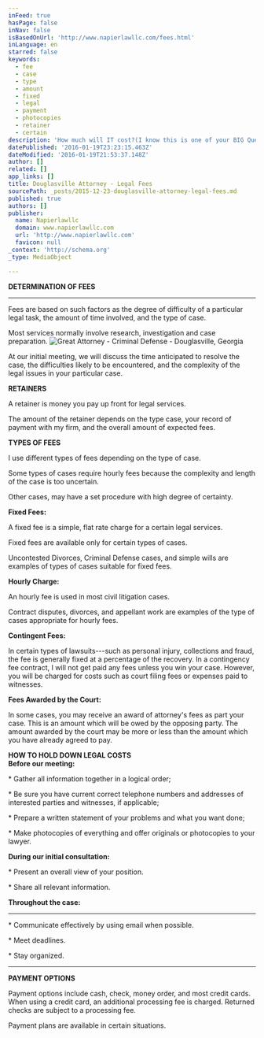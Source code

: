 ```yaml
---
inFeed: true
hasPage: false
inNav: false
isBasedOnUrl: 'http://www.napierlawllc.com/fees.html'
inLanguage: en
starred: false
keywords:
  - fee
  - case
  - type
  - amount
  - fixed
  - legal
  - payment
  - photocopies
  - retainer
  - certain
description: 'How much will IT cost?(I know this is one of your BIG Questions.) Attorney Ed Napier Fees are based on such factors as the degree of difficulty of a particular legal task, the amount of time involved, and the type of case. Most services normally involve research, investigation and case preparation.'
datePublished: '2016-01-19T23:23:15.463Z'
dateModified: '2016-01-19T21:53:37.148Z'
author: []
related: []
app_links: []
title: Douglasville Attorney - Legal Fees
sourcePath: _posts/2015-12-23-douglasville-attorney-legal-fees.md
published: true
authors: []
publisher:
  name: Napierlawllc
  domain: www.napierlawllc.com
  url: 'http://www.napierlawllc.com'
  favicon: null
_context: 'http://schema.org'
_type: MediaObject

---
```

**DETERMINATION OF FEES**

****

Fees are based on such factors as the degree of difficulty of a particular legal task, the amount of time involved, and the type of case.

Most services normally involve research, investigation and case preparation.
![Great Attorney - Criminal Defense - Douglasville, Georgia](https://the-grid-user-content.s3-us-west-2.amazonaws.com/cf04f11d-c877-4617-97ad-ca5bde8f4fba.jpg)

At our initial meeting, we will discuss the time anticipated to resolve the case, the difficulties likely to be encountered, and the complexity of the legal issues in your particular case. 

**RETAINERS**

A retainer is money you pay up front for legal services.

The amount of the retainer depends on the type case, your record of payment with my firm, and the overall amount of expected fees.

**TYPES OF FEES**

I use different types of fees depending on the type of case.

Some types of cases require hourly fees because the complexity and length of the case is too uncertain.

Other cases, may have a set procedure with high degree of certainty.

**Fixed Fees:**

A fixed fee is a simple, flat rate charge for a certain legal services.

Fixed fees are available only for certain types of cases.

Uncontested Divorces, Criminal Defense cases, and simple wills are examples of types of cases suitable for fixed fees.

**Hourly Charge:**

An hourly fee is used in most civil litigation cases.

Contract disputes, divorces, and appellant work are examples of the type of cases appropriate for hourly fees.

**Contingent Fees:**

In certain types of lawsuits---such as personal injury, collections and fraud, the fee is generally fixed at a percentage of the recovery. In a contingency fee contract, I will not get paid any fees unless you win your case. However, you will be charged for costs such as court filing fees or expenses paid to witnesses.

**Fees Awarded by the Court:**

In some cases, you may receive an award of attorney's fees as part your case. This is an amount which will be owed by the opposing party. The amount awarded by the court may be more or less than the amount which you have already agreed to pay.

**HOW TO HOLD DOWN LEGAL COSTS**  
**Before our meeting:**

\* Gather all information together in a logical order;

\* Be sure you have current correct telephone numbers and addresses of interested parties and witnesses, if applicable;

\* Prepare a written statement of your problems and what you want done;

\* Make photocopies of everything and offer originals or photocopies to your lawyer.

**During our initial consultation:**

\* Present an overall view of your position.

\* Share all relevant information. 

**Throughout the case:**

****

\* Communicate effectively by using email when possible.

\* Meet deadlines.

\* Stay organized.

****

**PAYMENT OPTIONS**

Payment options include cash, check, money order, and most credit cards.  When using a credit card, an additional processing fee is charged. Returned checks are subject to a processing fee. 

Payment plans are available in certain situations.